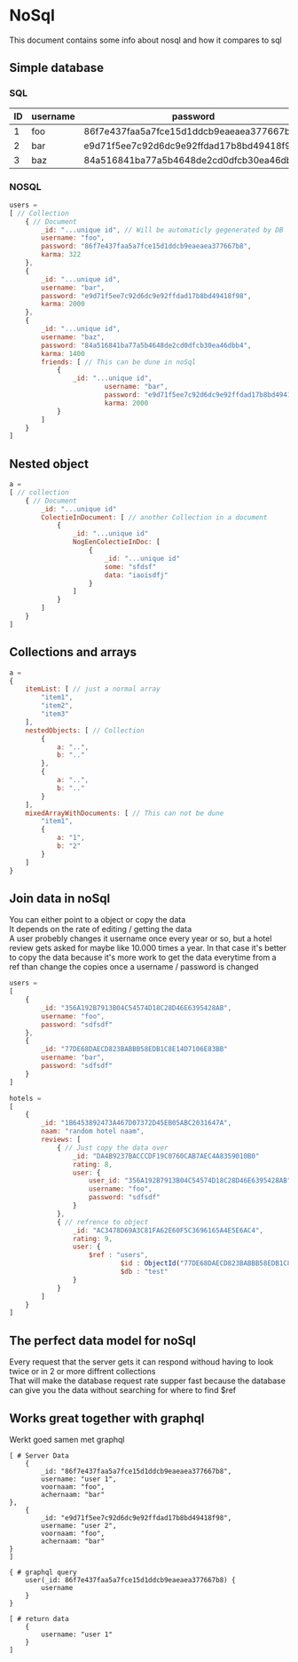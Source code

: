 # NoSql

This document contains some info about nosql and how it compares to sql

## Simple database

### SQL

| ID | username | password | karma |
|---|---|---|---|
| 1 | foo | 86f7e437faa5a7fce15d1ddcb9eaeaea377667b8 | 322 |
| 2 | bar | e9d71f5ee7c92d6dc9e92ffdad17b8bd49418f98 | 2000 |
| 3 | baz | 84a516841ba77a5b4648de2cd0dfcb30ea46dbb4 | 1400 |

### NOSQL

```js
users = 
[ // Collection
	{ // Document
		_id: "...unique id", // Will be automaticly gegenerated by DB
		username: "foo",
		password: "86f7e437faa5a7fce15d1ddcb9eaeaea377667b8",
		karma: 322
	},
	{
		_id: "...unique id",
		username: "bar",
		password: "e9d71f5ee7c92d6dc9e92ffdad17b8bd49418f98",
		karma: 2000
	},
	{
		_id: "...unique id",
		username: "baz",
		password: "84a516841ba77a5b4648de2cd0dfcb30ea46dbb4",
		karma: 1400
		friends: [ // This can be dune in noSql
			{
				_id: "...unique id",
		                username: "bar",
		                password: "e9d71f5ee7c92d6dc9e92ffdad17b8bd49418f98",
		                karma: 2000
			}		
		]
	}
]
```

## Nested object

```js
a = 
[ // collection
	{ // Document
		_id: "...unique id"
		ColectieInDocument: [ // another Collection in a document
			{
				_id: "...unique id"
				NogEenColectieInDoc: [
					{
						_id: "...unique id"
						some: "sfdsf"
						data: "iaoisdfj"
					}
				]
			}
		]
	}
]
```

## Collections and arrays

```js
a =
{
	itemList: [ // just a normal array
		"item1",
		"item2",
		"item3"	
	],
	nestedObjects: [ // Collection
		{
			a: "..",
			b: ".."
		},
		{
			a: "..",
			b: ".."
		}
	],
	mixedArrayWithDocuments: [ // This can not be dune
		"item1",
		{
			a: "1",
			b: "2"
		}
	]
}
```

## Join data in noSql

You can either point to a object or copy the data  
It depends on the rate of editing / getting the data  
A user probebly changes it username once every year or so, but a hotel review gets asked for maybe like 10.000 times a year.
In that case it's better to copy the data because it's more work to get the data everytime from a ref than change the copies once a username / password is changed

```js
users = 
[
	{
		_id: "356A192B7913B04C54574D18C28D46E6395428AB",
		username: "foo",
		password: "sdfsdf"
	},
	{
		_id: "77DE68DAECD823BABBB58EDB1C8E14D7106E83BB"
		username: "bar",
		password: "sdfsdf"
	}
]

hotels = 
[
	{
		_id: "1B6453892473A467D07372D45EB05ABC2031647A",
		naam: "random hotel naam",
		reviews: [
			{ // Just copy the data over
				_id: "DA4B9237BACCCDF19C0760CAB7AEC4A8359010B0"
				rating: 8,
				user: {
					user_id: "356A192B7913B04C54574D18C28D46E6395428AB",
					username: "foo",
					password: "sdfsdf"
				}
			},
			{ // refrence to object
				_id: "AC3478D69A3C81FA62E60F5C3696165A4E5E6AC4",
				rating: 9,
				user: {
					$ref : "users",
			                $id : ObjectId("77DE68DAECD823BABBB58EDB1C8E14D7106E83BB"),
			                $db : "test"				
				}
			}
		]
	}
]
```

## The perfect data model for noSql

Every request that the server gets it can respond withoud having to look twice or in 2 or more diffrent
collections  
That will make the database request rate supper fast because the database can give you the data without searching for where to find $ref

## Works great together with graphql

Werkt goed samen met graphql

```
[ # Server Data
	{
		_id: "86f7e437faa5a7fce15d1ddcb9eaeaea377667b8",
		username: "user 1",
		voornaam: "foo",
		achernaam: "bar"
},
	{
		_id: "e9d71f5ee7c92d6dc9e92ffdad17b8bd49418f98",
		username: "user 2",
		voornaam: "foo",
		achernaam: "bar"
}
]
```

```
{ # graphql query
	user(_id: 86f7e437faa5a7fce15d1ddcb9eaeaea377667b8) {
		username
	}
}
```

```
[ # return data
	{
		username: "user 1" 
	}
]
```

